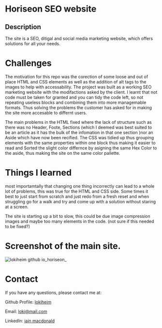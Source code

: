 # Horiseon SEO website

## Description

The site is a SEO, ditigal and social media marketing website, which offers solutions for all your needs.

# Challenges 
The motivation for this repo was the corection of some loose and out of place HTML and CSS elements as well as the addition of alt tags to the images to help with accessability.
The project was built as a working SEO marketing website with the modifactions asked by the client.
I learnt that not code must be taken for granted and you can tidy the code left, so not repeating useless blocks and combining them into more managemable formats. Thus solving the problems the customer has asked for in making the site more accesable to differnt users.

The main problems in the HTML fixed where the lack of structure such as there was no Header, Foote, Sections (which I deemed was best suited to be an article as it has the bulk of the infomation in that one section )nor an Aside which have now been recified.
The CSS was tidied up thus grouping elements with the same properties within one block thus making it easier to read and Sorted the slight color differnce by asigning the same Hex Color to the aside, thus making the site on the same color pallette.

# Things I learned
most importamtally that changing one thing incorrectly can lead to a whole lot of problems, this was true for the HTML and CSS side. Some times it best to just start from scratch and just redo from a fresh reset and when struggling go for a walk and try and come up with a solution without staring at a screen.

The site is starting up a bit to slow, this could be due image compression images and maybe too many elements in the code. (not sure if this needed to be fixed?) 

# Screenshot of the main site.
![lokiheim github io_horiseon_](https://user-images.githubusercontent.com/115110121/197631540-15af7b4d-45fd-4c1e-8f7c-1980f5613e6a.png)




# Contact

If you have any questions, please contact me at: 
 
  Github Profile: [lokiheim](https://github.com/lokiheim )  

  Email:  loki@mail.com

  LinkedIn: [iain macdonald](linkedin.com/in/iain-macdonald-a2b0b7254 )
